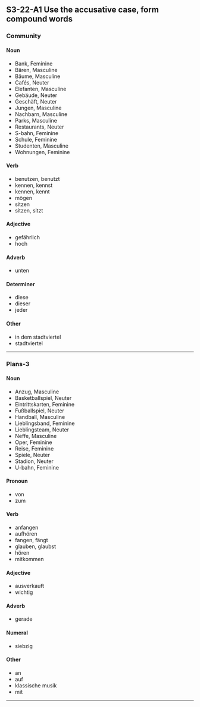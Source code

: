 ## S3-22-A1 Use the accusative case, form compound words
### Community
#### Noun
- Bank, Feminine
- Bären, Masculine
- Bäume, Masculine
- Cafés, Neuter
- Elefanten, Masculine
- Gebäude, Neuter
- Geschäft, Neuter
- Jungen, Masculine
- Nachbarn, Masculine
- Parks, Masculine
- Restaurants, Neuter
- S-bahn, Feminine
- Schule, Feminine
- Studenten, Masculine
- Wohnungen, Feminine
#### Verb
- benutzen, benutzt
- kennen, kennst
- kennen, kennt
- mögen
- sitzen
- sitzen, sitzt
#### Adjective
- gefährlich
- hoch
#### Adverb
- unten
#### Determiner
- diese
- dieser
- jeder
#### Other
- in dem stadtviertel
- stadtviertel
---
### Plans-3
#### Noun
- Anzug, Masculine
- Basketballspiel, Neuter
- Eintrittskarten, Feminine
- Fußballspiel, Neuter
- Handball, Masculine
- Lieblingsband, Feminine
- Lieblingsteam, Neuter
- Neffe, Masculine
- Oper, Feminine
- Reise, Feminine
- Spiele, Neuter
- Stadion, Neuter
- U-bahn, Feminine
#### Pronoun
- von
- zum
#### Verb
- anfangen
- aufhören
- fangen, fängt
- glauben, glaubst
- hören
- mitkommen
#### Adjective
- ausverkauft
- wichtig
#### Adverb
- gerade
#### Numeral
- siebzig
#### Other
- an
- auf
- klassische musik
- mit
---
